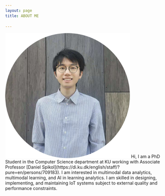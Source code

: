 ```yaml
---
layout: page
title: ABOUT ME

---
```


<img src="/assets/img/portrait.png" alt="portrait" width="400" class="center"/>  
Hi, I am a PhD Student in the Computer Science department at KU working with Associate Professor [Daniel Spikol](https://di.ku.dk/english/staff/?pure=en/persons/709183). I am interested in multimodal data analytics, multimodal learning, and AI in learning analytics. I am skilled in designing, implementing, and maintaining IoT systems subject to external quality and performance constraints. 
